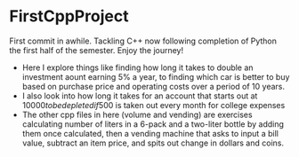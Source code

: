 ﻿# FirstCppProject
 First commit in awhile. Tackling C++ now following completion of Python the first half of the semester. 
 Enjoy the journey!
 - Here I explore things like finding how long it takes to double an investment aount earning 5% a year, to finding which car is better to buy based on purchase price and operating costs over a period of 10 years.
 - I also look into how long it takes for an account that starts out at $10000 to be depleted if 500$ is taken out every month for college expenses
 - The other cpp files in here (volume and vending) are exercises calculating number of liters in a 6-pack and a two-liter bottle by adding them once calculated, then a vending machine that asks to input a bill value, subtract an item price, and spits out change in dollars and coins.
